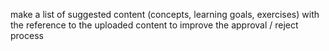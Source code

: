 make a list of suggested content (concepts, learning goals, exercises) with the reference to the uploaded content to improve the approval / reject process